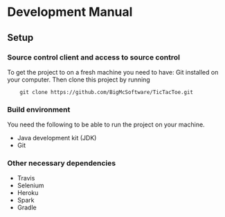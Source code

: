 Development Manual
=================
Setup
------
### Source control client and access to source control 
To get the project to on a fresh machine you need to have: 
Git installed on your computer.
Then clone this project by running
```
	git clone https://github.com/BigMcSoftware/TicTacToe.git
```

### Build environment
You need the following to be able to run the project on your machine.  

* Java development kit (JDK)
* Git 


### Other necessary dependencies

* Travis
* Selenium
* Heroku
* Spark
* Gradle

